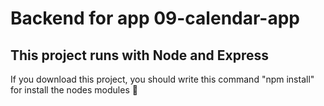 # Backend for app 09-calendar-app

## This project runs with Node and Express

If you download this project, you should write this command "npm install" for install the nodes modules 📍